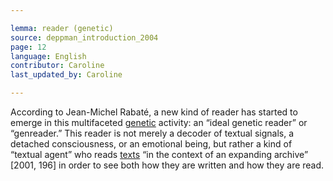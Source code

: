 ```yaml
---

lemma: reader (genetic)
source: deppman_introduction_2004
page: 12
language: English
contributor: Caroline
last_updated_by: Caroline

---
```


According to Jean-Michel Rabaté, a new kind of reader has started to emerge in this multifaceted [genetic](genesis.html) activity: an “ideal genetic reader” or “genreader.” This reader is not merely a decoder of textual signals, a detached consciousness, or an emotional being, but rather a kind of “textual agent” who reads [texts](text.html) “in the context of an expanding archive” [2001, 196] in order to see both how they are written and how they are read.
